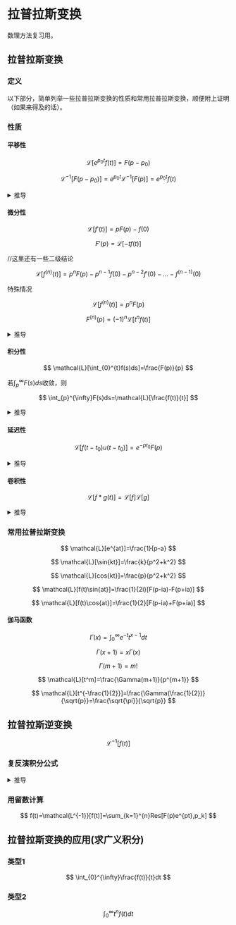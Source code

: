 # 拉普拉斯变换
数理方法复习用。

## 拉普拉斯变换

### 定义

以下部分，简单列举一些拉普拉斯变换的性质和常用拉普拉斯变换，顺便附上证明（如果来得及的话）。

### 性质

#### 平移性

$$
\mathcal{L}[e^{p_0t}f(t)]=F(p-p_0)
$$

$$
\mathcal{L}^{-1}[F(p-p_0)]=e^{p_0t}\mathcal{L}^{-1}[F(p)]=e^{p_0t}f(t)
$$

<details>
<summary>推导</summary>
233
</details>

#### 微分性

$$
\mathcal{L}[f'(t)]=pF(p)-f(0)
$$

$$
F'(p)=\mathcal{L}[-tf(t)]
$$

//这里还有一些二级结论

$$
\mathcal{L}[f^{(n)}(t)]=p^nF(p)-p^{n-1}f(0)-p^{n-2}f'(0)-...-f^{(n-1)}(0)
$$

特殊情况

$$
\mathcal{L}[f^{(n)}(t)]=p^nF(p)
$$

$$
F^{(n)}(p)=(-1)^n\mathcal{L}[t^nf(t)]
$$

<details>
<summary>推导</summary>
233
</details>

#### 积分性

$$
\mathcal{L}[\int_{0}^{t}f(s)ds]=\frac{F(p)}{p}
$$

若$\int_{p}^{\infty}F(s)ds$收敛，则

$$
\int_{p}^{\infty}F(s)ds=\mathcal{L}[\frac{f(t)}{t}]
$$

<details>
<summary>推导</summary>
233
</details>

#### 延迟性

$$
\mathcal{L}[f(t-t_0)u(t-t_0)]=e^{-pt_0}F(p)
$$

<details>
<summary>推导</summary>
233
</details>

#### 卷积性

$$
\mathcal{L}[f*g(t)]=\mathcal{L}[f]\mathcal{L}[g]
$$

<details>
<summary>推导</summary>
233
</details>

### 常用拉普拉斯变换

$$
\mathcal{L}[e^{at}]=\frac{1}{p-a}
$$

$$
\mathcal{L}[\sin{kt}]=\frac{k}{p^2+k^2}
$$

$$
\mathcal{L}[cos{kt}]=\frac{p}{p^2+k^2}
$$

$$
\mathcal{L}[f(t)\sin{at}]=\frac{1}{2i}[F(p-ia)-F(p+ia)]
$$

$$
\mathcal{L}[f(t)\cos{at}]=\frac{1}{2}[F(p-ia)+F(p+ia)]
$$

#### 伽马函数

$$
\Gamma(x)=\int_{0}^{\infty}e^{-t}t^{x-1}dt
$$

$$
\Gamma(x+1)=x\Gamma(x)
$$

$$
\Gamma(m+1)=m!
$$

$$
\mathcal{L}[t^m]=\frac{\Gamma(m+1)}{p^{m+1}}
$$

$$
\mathcal{L}[t^{-\frac{1}{2}}]=\frac{\Gamma(\frac{1}{2})}{\sqrt{p}}=\frac{\sqrt{\pi}}{\sqrt{p}}
$$

## 拉普拉斯逆变换

$$
\mathcal{L^{-1}}[f(t)]
$$

### 复反演积分公式
<details>
<summary>推导</summary>
233
</details>

### 用留数计算

$$
f(t)=\mathcal{L^{-1}}[f(t)]=\sum_{k=1}^{n}Res[F(p)e^{pt},p_k]
$$


## 拉普拉斯变换的应用(求广义积分)
### 类型1
$$
\int_{0}^{\infty}\frac{f(t)}{t}dt
$$

### 类型2
$$
\int_{0}^{\infty}t^nf(t)dt
$$